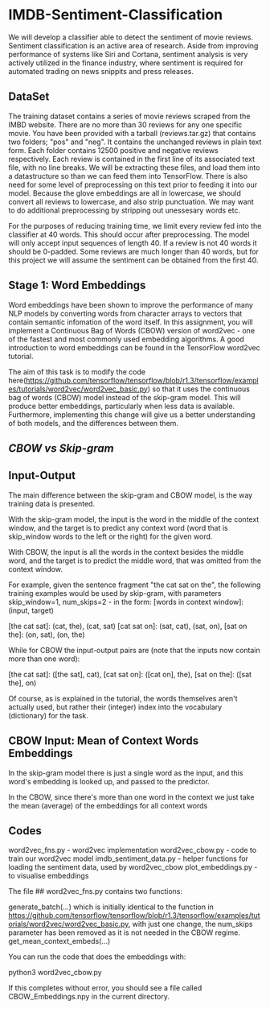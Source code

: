 # IMDB-Sentiment-Classification

We will develop a classifier able to detect the sentiment of movie reviews. Sentiment classification is an active area of research. Aside from improving performance of systems like Siri and Cortana, sentiment analysis is very actively utilized in the finance industry, where sentiment is required for automated trading on news snippits and press releases. 

## DataSet

The training dataset contains a series of movie reviews scraped from the IMBD website. There are no more than 30 reviews for any one specific movie. You have been provided with a tarball (reviews.tar.gz) that contains two folders; "pos" and "neg". It contains the unchanged reviews in plain text form. Each folder contains 12500 positive and negative reviews respectively. Each review is contained in the first line of its associated text file, with no line breaks.
We will be extracting these files, and load them into a datastructure so than we can feed them into TensorFlow. There is also need for some level of preprocessing on this text prior to feeding it into our model. Because the glove embeddings are all in lowercase, we should convert all reviews to lowercase, and also strip punctuation. We may want to do additional preprocessing by stripping out unessesary words etc. 

For the purposes of reducing training time, we limit every review fed into the classifier at 40 words. This should occur after preprocessing. The model will only accept input sequences of length 40. If a review is not 40 words it should be 0-padded. Some reviews are much longer than 40 words, but for this project we will assume the sentiment can be obtained from the first 40.

## Stage 1: Word Embeddings

Word embeddings have been shown to improve the performance of many NLP models by converting words from character arrays to vectors that contain semantic infomation of the word itself. In this assignment, you will implement a Continuous Bag of Words (CBOW) version of word2vec - one of the fastest and most commonly used embedding algorithms.
A good introduction to word embeddings can be found in the TensorFlow word2vec tutorial. 

The aim of this task is to modify the code here(https://github.com/tensorflow/tensorflow/blob/r1.3/tensorflow/examples/tutorials/word2vec/word2vec_basic.py) so that it uses the continuous bag of words (CBOW) model instead of the skip-gram model. This will produce better embeddings, particularly when less data is available. Furthermore, implementing this change will give us a better understanding of both models, and the differences between them.

## _CBOW vs Skip-gram_

## Input-Output

The main difference between the skip-gram and CBOW model, is the way training data is presented.

With the skip-gram model, the input is the word in the middle of the context window, and the target is to predict any context word (word that is skip_window words to the left or the right) for the given word.

With CBOW, the input is all the words in the context besides the middle word, and the target is to predict the middle word, that was omitted from the context window.

For example, given the sentence fragment "the cat sat on the", the following training examples would be used by skip-gram, with parameters skip_window=1, num_skips=2 - in the form: [words in context window]: (input, target)

[the cat sat]: (cat, the), (cat, sat)
[cat sat on]: (sat, cat), (sat, on),
[sat on the]: (on, sat), (on, the)

While for CBOW the input-output pairs are (note that the inputs now contain more than one word):

[the cat sat]: ([the sat], cat),
[cat sat on]: ([cat on], the),
[sat on the]: ([sat the], on)

Of course, as is explained in the tutorial, the words themselves aren't actually used, but rather their (integer) index into the vocabulary (dictionary) for the task.

## CBOW Input: Mean of Context Words Embeddings

In the skip-gram model there is just a single word as the input, and this word's embedding is looked up, and passed to the predictor.

In the CBOW, since there's more than one word in the context we just take the mean (average) of the embeddings for all context words 

## Codes

word2vec_fns.py	- word2vec implementation
word2vec_cbow.py - code to train our word2vec model
imdb_sentiment_data.py - helper functions for loading the sentiment data, used by word2vec_cbow
plot_embeddings.py	- to visualise embeddings

The file ## word2vec_fns.py  contains two functions:

generate_batch(...) which is initially identical to the function in https://github.com/tensorflow/tensorflow/blob/r1.3/tensorflow/examples/tutorials/word2vec/word2vec_basic.py, with just one change, the num_skips parameter has been removed as it is not needed in the CBOW regime.
get_mean_context_embeds(...)

You can run the code that does the embeddings with:

python3 word2vec_cbow.py

If this completes without error, you should see a file called CBOW_Embeddings.npy in the current directory.
